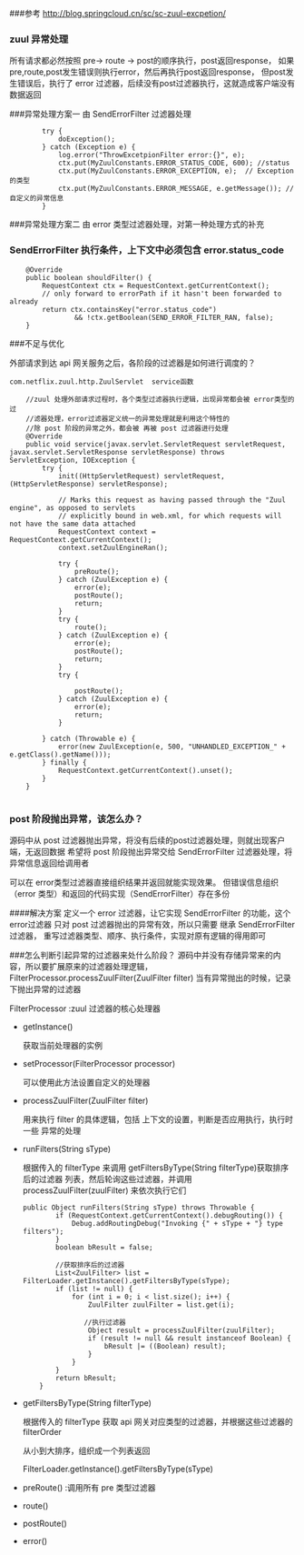 ###参考
http://blog.springcloud.cn/sc/sc-zuul-excpetion/

### zuul 异常处理
所有请求都必然按照 pre-> route -> post的顺序执行，post返回response，
如果pre,route,post发生错误则执行error，然后再执行post返回response，
但post发生错误后，执行了 error 过滤器，后续没有post过滤器执行，这就造成客户端没有数据返回



###异常处理方案一  由 SendErrorFilter 过滤器处理
```
        try {
            doException();
        } catch (Exception e) {
            log.error("ThrowExcetpionFilter error:{}", e);
            ctx.put(MyZuulConstants.ERROR_STATUS_CODE, 600); //status
            ctx.put(MyZuulConstants.ERROR_EXCEPTION, e);  // Exception 的类型
            ctx.put(MyZuulConstants.ERROR_MESSAGE, e.getMessage()); //自定义的异常信息
        }
```

###异常处理方案二 由 error 类型过滤器处理，对第一种处理方式的补充


### SendErrorFilter 执行条件，上下文中必须包含 error.status_code
```
	@Override
	public boolean shouldFilter() {
		RequestContext ctx = RequestContext.getCurrentContext();
		// only forward to errorPath if it hasn't been forwarded to already
		return ctx.containsKey("error.status_code")
				&& !ctx.getBoolean(SEND_ERROR_FILTER_RAN, false);
	}

```


###不足与优化

外部请求到达 api 网关服务之后，各阶段的过滤器是如何进行调度的？
```
com.netflix.zuul.http.ZuulServlet  service函数

    //zuul 处理外部请求过程时，各个类型过滤器执行逻辑，出现异常都会被 error类型的过
    //滤器处理，error过滤器定义统一的异常处理就是利用这个特性的
    //除 post 阶段的异常之外，都会被 再被 post 过滤器进行处理
    @Override
    public void service(javax.servlet.ServletRequest servletRequest, javax.servlet.ServletResponse servletResponse) throws ServletException, IOException {
        try {
            init((HttpServletRequest) servletRequest, (HttpServletResponse) servletResponse);

            // Marks this request as having passed through the "Zuul engine", as opposed to servlets
            // explicitly bound in web.xml, for which requests will not have the same data attached
            RequestContext context = RequestContext.getCurrentContext();
            context.setZuulEngineRan();

            try {
                preRoute();
            } catch (ZuulException e) {
                error(e);
                postRoute();
                return;
            }
            try {
                route();
            } catch (ZuulException e) {
                error(e);
                postRoute();
                return;
            }
            try {
                                
                postRoute();
            } catch (ZuulException e) {
                error(e);
                return;
            }

        } catch (Throwable e) {
            error(new ZuulException(e, 500, "UNHANDLED_EXCEPTION_" + e.getClass().getName()));
        } finally {
            RequestContext.getCurrentContext().unset();
        }
    }
   
```

### post 阶段抛出异常，该怎么办？
源码中从 post 过滤器抛出异常，将没有后续的post过滤器处理，则就出现客户端，无返回数据
希望将 post 阶段抛出异常交给 SendErrorFilter 过滤器处理，将异常信息返回给调用者

可以在 error类型过滤器直接组织结果并返回就能实现效果。
但错误信息组织（error 类型）和返回的代码实现（SendErrorFilter）存在多份

####解决方案
定义一个 error 过滤器，让它实现 SendErrorFilter 的功能，这个error过滤器
只对 post 过滤器抛出的异常有效，所以只需要 继承 SendErrorFilter 过滤器，
重写过滤器类型、顺序、执行条件，实现对原有逻辑的得用即可

###怎么判断引起异常的过滤器来处什么阶段？
源码中并没有存储异常来的内容，所以要扩展原来的过滤器处理逻辑，
FilterProcessor.processZuulFilter(ZuulFilter filter) 
当有异常抛出的时候，记录下抛出异常的过滤器

FilterProcessor :zuul 过滤器的核心处理器
- getInstance() 
  
  获取当前处理器的实例
  
- setProcessor(FilterProcessor processor)

  可以使用此方法设置自定义的处理器
  
- processZuulFilter(ZuulFilter filter)
  
  用来执行 filter 的具体逻辑，包括 上下文的设置，判断是否应用执行，执行时一些
  异常的处理

- runFilters(String sType)
  
  根据传入的 filterType 来调用 getFiltersByType(String filterType)获取排序后的过滤器
  列表，然后轮询这些过滤器，并调用  processZuulFilter(zuulFilter) 来依次执行它们
  
  ```
  public Object runFilters(String sType) throws Throwable {
          if (RequestContext.getCurrentContext().debugRouting()) {
              Debug.addRoutingDebug("Invoking {" + sType + "} type filters");
          }
          boolean bResult = false;
          
          //获取排序后的过滤器
          List<ZuulFilter> list = FilterLoader.getInstance().getFiltersByType(sType);
          if (list != null) {
              for (int i = 0; i < list.size(); i++) {
                  ZuulFilter zuulFilter = list.get(i);
                 
                 //执行过滤器
                  Object result = processZuulFilter(zuulFilter);
                  if (result != null && result instanceof Boolean) {
                      bResult |= ((Boolean) result);
                  }
              }
          }
          return bResult;
      }
  ```
     
- getFiltersByType(String filterType)
  
  根据传入的 filterType 获取 api 网关对应类型的过滤器，并根据这些过滤器的 filterOrder
  
  从小到大排序，组织成一个列表返回    
  
  FilterLoader.getInstance().getFiltersByType(sType)
  
- preRoute() :调用所有 pre 类型过滤器
- route()  
- postRoute()
- error()
   
  
  
  


